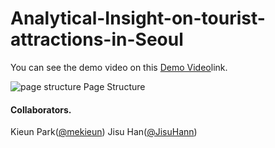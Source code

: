 # Analytical-Insight-on-tourist-attractions-in-Seoul
You can see the demo video on this [Demo Video](https://drive.google.com/file/d/1nwG_QwdYYkxy70bXbWOBcu95Ov3pVgEQ/view?usp=sharing)link.  

![page structure](https://drive.google.com/uc?export=view&id=1YjYdUa0g6ERLsFrzKUglUdN6z5bXPOPw)
Page Structure

#### Collaborators. 
Kieun Park([@mekieun](https://github.com/mekieun))
Jisu Han([@JisuHann](https://github.com/JisuHann))
